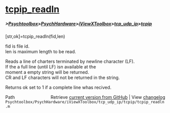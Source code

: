 # [tcpip_readln](tcpip_readln)
##### >[Psychtoolbox](Psychtoolbox)>[PsychHardware](PsychHardware)>[iViewXToolbox](iViewXToolbox)>[tcp_udp_ip](tcp_udp_ip)>[tcpip](tcpip)

[str,ok]=tcpip\_readln(fid,len)  
  
fid   is file id.  
len   is maximum length to be read.  
  
Reads a line of charters terminated by newline character (LF).  
If the a full line (until LF) isn available at the  
moment a empty string will be returned.  
CR and LF characters will not be returned in the string.  
  
Returns ok set to 1 if a complete line whas recived.  
  




<div class="code_header" style="text-align:right;">
  <span style="float:left;">Path&nbsp;&nbsp;</span> <span class="counter">Retrieve <a href=
  "https://raw.github.com/Psychtoolbox-3/Psychtoolbox-3/beta/Psychtoolbox/PsychHardware/iViewXToolbox/tcp_udp_ip/tcpip/tcpip_readln.m">current version from GitHub</a> | View <a href=
  "https://github.com/Psychtoolbox-3/Psychtoolbox-3/commits/beta/Psychtoolbox/PsychHardware/iViewXToolbox/tcp_udp_ip/tcpip/tcpip_readln.m">changelog</a></span>
</div>
<div class="code">
  <code>Psychtoolbox/PsychHardware/iViewXToolbox/tcp_udp_ip/tcpip/tcpip_readln.m</code>
</div>

